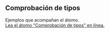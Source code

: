 ## Comprobación de tipos

Ejemplos que acompañan el átomo.  
[Lea el átomo "Comprobación de tipos" en línea.](https://stepik.org/lesson/401326/step/1)